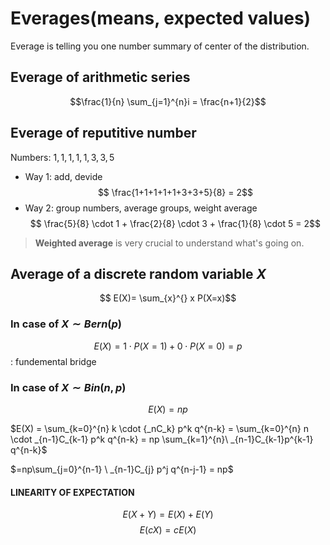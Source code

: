 # Everages(means, expected values)
Everage is telling you one number summary of center of the distribution.

## Everage of arithmetic series

$$\frac{1}{n} \sum_{j=1}^{n}i = \frac{n+1}{2}$$

## Everage of reputitive number
Numbers: ${1, 1, 1, 1, 1, 3, 3, 5}$

- Way 1: add, devide
  $$ \frac{1+1+1+1+1+3+3+5}{8} = 2$$
- Way 2: group numbers, average groups, weight average
$$ \frac{5}{8} \cdot 1 + \frac{2}{8} \cdot 3 + \frac{1}{8} \cdot 5 = 2$$
> **Weighted average** is very crucial to understand what's going on.

## Average of a discrete random variable $X$
$$ E(X)= \sum_{x}^{} x P(X=x)$$
### In case of $X \sim Bern(p)$
$$ E(X) = 1 \cdot P(X=1) + 0 \cdot P(X=0) = p$$
: fundemental bridge
### In case of $X \sim Bin(n,p)$
$$ E(X) = np$$

$E(X) = \sum_{k=0}^{n} k \cdot {_nC_k} p^k q^{n-k} = \sum_{k=0}^{n} n \cdot _{n-1}C_{k-1} p^k q^{n-k} = np \sum_{k=1}^{n}\  _{n-1}C_{k-1}p^{k-1} q^{n-k}$

$=np\sum_{j=0}^{n-1} \ _{n-1}C_{j} p^j q^{n-j-1} = np$

#### **LINEARITY OF EXPECTATION**
$$ E(X+Y) = E(X) + E(Y) $$
$$ E(cX) = cE(X)$$



